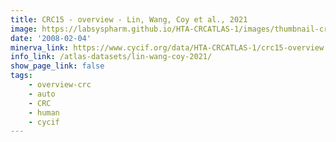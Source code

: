 ```yaml
---
title: CRC15 - overview - Lin, Wang, Coy et al., 2021
image: https://labsyspharm.github.io/HTA-CRCATLAS-1/images/thumbnail-crc15-overview.jpg
date: '2008-02-04'
minerva_link: https://www.cycif.org/data/HTA-CRCATLAS-1/crc15-overview
info_link: /atlas-datasets/lin-wang-coy-2021/
show_page_link: false
tags:
    - overview-crc
    - auto
    - CRC
    - human
    - cycif
---
```

